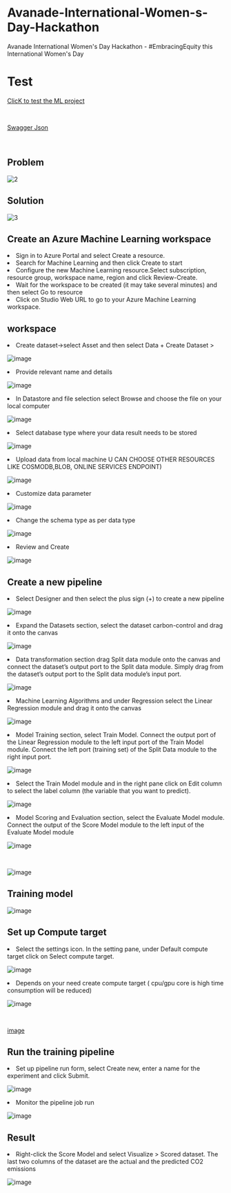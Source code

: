 # Avanade-International-Women-s-Day-Hackathon
Avanade International Women's Day Hackathon - #EmbracingEquity this International Women's Day

# Test 

[ClicK to test the ML project](https://ml.azure.com/experiments/id/e34be1b0-38d6-4026-9370-47d902a60a4a/runs/7189338a-dbf9-408b-ab49-aa558e0139e7?wsid=/subscriptions/63ef8b26-b9c5-487a-9543-8bd28f703592/resourcegroups/Hacktech/providers/Microsoft.MachineLearningServices/workspaces/Hacktech&tid=f6365406-ec6d-449c-a9a1-95f6a70d355d&nsq=runStatus+in+{Completed}#/?graphId=808b800e-47a8-4f71-8845-b5944b16953f&label=carbon+prediction&newGraphId=808b800e-47a8-4f71-8845-b5944b16953f&path=%2Fexperiments%2Fid%2Fe34be1b0-38d6-4026-9370-47d902a60a4a%2Fruns%2F7189338a-dbf9-408b-ab49-aa558e0139e7&runId=7189338a-dbf9-408b-ab49-aa558e0139e7)
  
<br>
  
[Swagger Json](https://eastus2.api.azureml.ms/pipelines/swagger/pipelineendpointsubmit/swagger.json)
  
<br>

## Problem

![2](https://user-images.githubusercontent.com/101945531/222964587-ad6d4324-9141-4ddf-8116-14edde1facd6.png)
<br>
## Solution

![3](https://user-images.githubusercontent.com/101945531/222964635-aa46c568-2484-4517-94d5-272db06468f8.png)
<br>
## Create an Azure Machine Learning workspace
<li> Sign in to Azure Portal and select Create a resource.
<li> Search for Machine Learning and then click Create to start
<li> Configure the new Machine Learning resource.Select subscription, resource group, workspace name, region and click Review-Create.
<li> Wait for the workspace to be created (it may take several minutes) and then select Go to resource
<li> Click on Studio Web URL to go to your Azure Machine Learning workspace.
<br>
  
## workspace

<li> Create dataset->select Asset and then select Data + Create Dataset > 
  
![image](https://user-images.githubusercontent.com/101945531/223024145-6a92b181-cd78-4798-8bb5-de9cfcec1012.png)

  
<li> Provide relevant name and details  
  
![image](https://user-images.githubusercontent.com/101945531/223024294-98f5f5ef-bf6b-400d-a573-4bbcecb95801.png)

<li> In Datastore and file selection select Browse and choose the file on your local computer
  
![image](https://user-images.githubusercontent.com/101945531/223024355-8d48a658-33eb-4b2b-a105-8e3d2923fd38.png)


<li>Select database type where your data result needs to be stored
  
![image](https://user-images.githubusercontent.com/101945531/223024395-1a425506-f3cd-4a93-ac8a-239dd3b9bd2b.png)

  
<li>Upload data from local machine U CAN CHOOSE OTHER RESOURCES LIKE COSMODB,BLOB, ONLINE SERVICES ENDPOINT)

![image](https://user-images.githubusercontent.com/101945531/223024455-a70f8bb9-9d2e-442c-bc1a-36a9030089c7.png)

<li>Customize data parameter 
  
![image](https://user-images.githubusercontent.com/101945531/223024542-69d8cc3d-3587-4d87-918b-497c2db34cec.png)
  
<li>Change the schema type as per data type
  
![image](https://user-images.githubusercontent.com/101945531/223024599-5ec819ca-f6e2-425b-b3c2-16bb0eba5f71.png)
 
<li>Review and Create
  
![image](https://user-images.githubusercontent.com/101945531/223024646-7272c988-0c28-4b28-bfcb-6cd4d9cb9649.png)


## Create a new pipeline

<li> Select Designer and then select the plus sign (+) to create a new pipeline
  
 ![image](https://user-images.githubusercontent.com/101945531/222965580-6211f315-e9bc-4af2-8267-9fa1e6752420.png)

<li> Expand the Datasets section, select the dataset carbon-control and drag it onto the canvas  
  
![image](https://user-images.githubusercontent.com/101945531/222965459-a7a58c70-0dd2-45ff-b07a-f43d20eaec42.png)
  
<li> Data transformation section drag Split data module onto the canvas and connect the dataset’s output port to the Split data module. Simply drag from the dataset’s output port to the Split data module’s input port.
  
 ![image](https://user-images.githubusercontent.com/101945531/222965756-6ee41b21-a8e0-46b7-8e41-9b080cc1e97d.png)
  
 <li> Machine Learning Algorithms and under Regression select the Linear Regression module and drag it onto the canvas
   
  ![image](https://user-images.githubusercontent.com/101945531/222965784-8e2f3ac2-e210-4a2a-bc2e-796bf731d240.png)
   
<li> Model Training section, select Train Model. Connect the output port of the Linear Regression module to the left input port of the Train Model module. Connect the left port (training set) of the Split Data module to the right input port.
  
 ![image](https://user-images.githubusercontent.com/101945531/222965814-e36b8b05-031f-4a76-9394-d1845253698e.png)

  <li> Select the Train Model module and in the right pane click on Edit column to select the label column (the variable that you want to predict).
    
 ![image](https://user-images.githubusercontent.com/101945531/222965924-2e9f5970-2dd0-44d7-bf63-54955c20520b.png)

<li> Model Scoring and Evaluation section, select the Evaluate Model module. Connect the output of the Score Model module to the left input of the Evaluate Model module
  
![image](https://user-images.githubusercontent.com/101945531/222965983-04439f5d-bee6-469c-bc9e-ab1afd6f556b.png)
  
<br>
  
![image](https://user-images.githubusercontent.com/101945531/222965996-a165b85b-9789-4ac7-b244-993d28800442.png)

  ## Training model
  
  ![image](https://user-images.githubusercontent.com/101945531/222966040-d25c403f-1442-47b6-bec6-f0d4a3af4030.png)

  
  ## Set up Compute target
  
 <li> Select the settings icon. In the setting pane, under Default compute target click on Select compute target.
 
 ![image](https://user-images.githubusercontent.com/101945531/222966104-ba1d8d11-55aa-4205-b7cc-3b681b76f03e.png)
  
 <li> Depends on your need create compute target ( cpu/gpu core is high time consumption will be reduced)
   
 ![image](https://user-images.githubusercontent.com/101945531/222966152-7911ac81-0dbd-4729-a6d5-e5addaad6a1a.png)
      
<br>
      
 [image](https://user-images.githubusercontent.com/101945531/222966182-4a0f8e54-06b4-4cbc-9ac4-3414193b7e93.png)
   
 ## Run the training pipeline
   
<li> Set up pipeline run form, select Create new, enter a name for the experiment and click Submit. 
  
![image](https://user-images.githubusercontent.com/101945531/222966252-317fd4c9-c68e-462c-8752-7ea6e0538f14.png)
  
 <li> Monitor the pipeline job run
   
 ![image](https://user-images.githubusercontent.com/101945531/222966287-d4e90865-e788-4bba-870c-419aa7e5a2fb.png)
   
 ## Result 
   
 <li>Right-click the Score Model and select Visualize > Scored dataset. The last two columns of the dataset are the actual and the predicted CO2 emissions
   
 ![image](https://user-images.githubusercontent.com/101945531/222966324-a3b0ec8f-e7e9-4b5c-91a3-379c4c0deb32.png)

  
   

     

